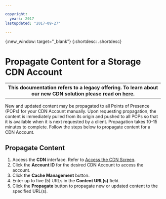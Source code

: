 ```yaml
---

copyright:
  years: 2017
lastupdated: "2017-09-27"

---
```

{:new_window: target="_blank"}
{:shortdesc: .shortdesc}

# Propagate Content for a Storage CDN Account

<table class="wrapped">
        <colgroup>
          <col/>
        </colgroup>
        <tbody>
          <tr>
            <th>This documentation refers to a legacy offering. To learn about our new CDN solution please read on <a href="https://console.bluemix.net/docs/infrastructure/CDN/about.html#about-cdn">here</a>.</th>
          </tr>
        </tbody>
</table>

New and updated content may be propagated to all Points of Presence (POPs) for your CDN Account manually. Upon requesting propagation, the content is immediately pulled from its origin and pushed to all POPs so that it is available when it is next requested by a client. Propagation takes 10-15 minutes to complete. Follow the steps below to propagate content for a CDN Account.

## Propagate Content

1. Access the **CDN** interface. Refer to [Access the CDN Screen](access-cdn-screen.html).
2. Click the **Account ID** for the desired CDN Account to access the account.
3. Click the **Cache Management** button.
4. Enter up to five (5) URLs in the **Content URL(s)** field.
5. Click the **Propagate** button to propagate new or updated content to the specified URL(s).
